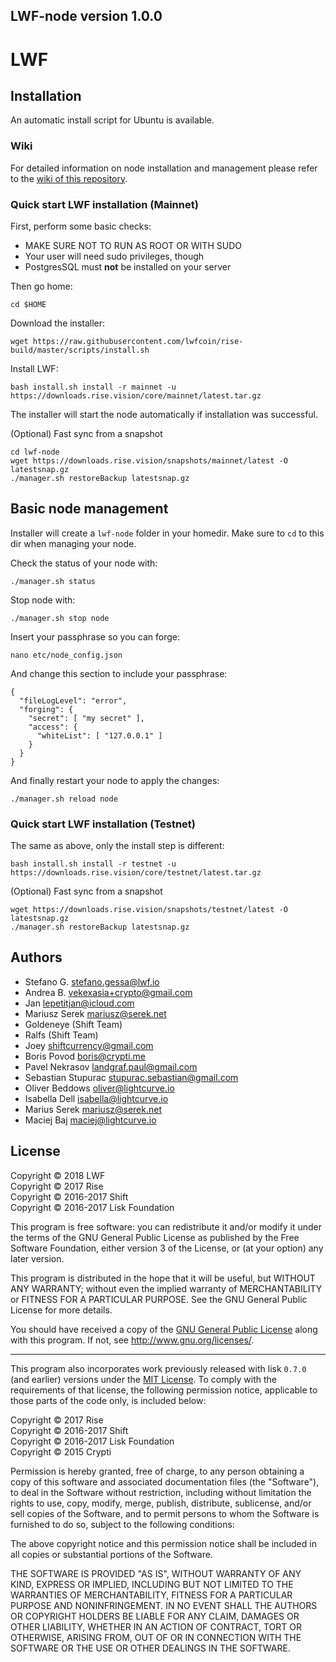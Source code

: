 ## LWF-node version 1.0.0

# LWF

## Installation

An automatic install script for Ubuntu is available.

### Wiki 

For detailed information on node installation and management please refer to the [wiki of this repository](https://github.com/RiseVision/rise-node/wiki).

### Quick start LWF installation (Mainnet)

First, perform some basic checks:

- MAKE SURE NOT TO RUN AS ROOT OR WITH SUDO
- Your user will need sudo privileges, though
- PostgresSQL must **not** be installed on your server

Then go home:

```
cd $HOME
```

Download the installer:

```
wget https://raw.githubusercontent.com/lwfcoin/rise-build/master/scripts/install.sh
```

Install LWF:
```
bash install.sh install -r mainnet -u https://downloads.rise.vision/core/mainnet/latest.tar.gz
```

The installer will start the node automatically if installation was successful.

(Optional) Fast sync from a snapshot

```
cd lwf-node
wget https://downloads.rise.vision/snapshots/mainnet/latest -O latestsnap.gz
./manager.sh restoreBackup latestsnap.gz
```

## Basic node management

Installer will create a `lwf-node` folder in your homedir. Make sure to `cd` to this dir when managing your node.


Check the status of your node with:
```
./manager.sh status
```

Stop node with: 
```
./manager.sh stop node
```

Insert your passphrase so you can forge:
```
nano etc/node_config.json
```

And change this section to include your passphrase:
```
{
  "fileLogLevel": "error",
  "forging": {
    "secret": [ "my secret" ],
    "access": {
      "whiteList": [ "127.0.0.1" ]
    }
  }
}
```

And finally restart your node to apply the changes:
```
./manager.sh reload node
```

### Quick start LWF installation (Testnet) 
The same as above, only the install step is different:
```
bash install.sh install -r testnet -u https://downloads.rise.vision/core/testnet/latest.tar.gz
```


(Optional) Fast sync from a snapshot

```
wget https://downloads.rise.vision/snapshots/testnet/latest -O latestsnap.gz
./manager.sh restoreBackup latestsnap.gz
```

## Authors
- Stefano G. <stefano.gessa@lwf.io>
- Andrea B. <vekexasia+crypto@gmail.com>
- Jan <lepetitjan@icloud.com>
- Mariusz Serek <mariusz@serek.net>
- Goldeneye (Shift Team)
- Ralfs (Shift Team)
- Joey <shiftcurrency@gmail.com>
- Boris Povod <boris@crypti.me>
- Pavel Nekrasov <landgraf.paul@gmail.com>
- Sebastian Stupurac <stupurac.sebastian@gmail.com>
- Oliver Beddows <oliver@lightcurve.io>
- Isabella Dell <isabella@lightcurve.io>
- Marius Serek <mariusz@serek.net>
- Maciej Baj <maciej@lightcurve.io>

## License

Copyright © 2018 LWF<br>
Copyright © 2017 Rise<br>
Copyright © 2016-2017 Shift<br>
Copyright © 2016-2017 Lisk Foundation

This program is free software: you can redistribute it and/or modify it under the terms of the GNU General Public License as published by the Free Software Foundation, either version 3 of the License, or (at your option) any later version.

This program is distributed in the hope that it will be useful, but WITHOUT ANY WARRANTY; without even the implied warranty of MERCHANTABILITY or FITNESS FOR A PARTICULAR PURPOSE. See the GNU General Public License for more details.

You should have received a copy of the [GNU General Public License](https://github.com/RiseVision/rise-node/src/master/LICENSE) along with this program.  If not, see <http://www.gnu.org/licenses/>.

***

This program also incorporates work previously released with lisk `0.7.0` (and earlier) versions under the [MIT License](https://opensource.org/licenses/MIT). To comply with the requirements of that license, the following permission notice, applicable to those parts of the code only, is included below:

Copyright © 2017 Rise<br>
Copyright © 2016-2017 Shift<br>
Copyright © 2016-2017 Lisk Foundation<br>
Copyright © 2015 Crypti

Permission is hereby granted, free of charge, to any person obtaining a copy of this software and associated documentation files (the "Software"), to deal in the Software without restriction, including without limitation the rights to use, copy, modify, merge, publish, distribute, sublicense, and/or sell copies of the Software, and to permit persons to whom the Software is furnished to do so, subject to the following conditions:

The above copyright notice and this permission notice shall be included in all copies or substantial portions of the Software.

THE SOFTWARE IS PROVIDED "AS IS", WITHOUT WARRANTY OF ANY KIND, EXPRESS OR IMPLIED, INCLUDING BUT NOT LIMITED TO THE WARRANTIES OF MERCHANTABILITY, FITNESS FOR A PARTICULAR PURPOSE AND NONINFRINGEMENT. IN NO EVENT SHALL THE AUTHORS OR COPYRIGHT HOLDERS BE LIABLE FOR ANY CLAIM, DAMAGES OR OTHER LIABILITY, WHETHER IN AN ACTION OF CONTRACT, TORT OR OTHERWISE, ARISING FROM, OUT OF OR IN CONNECTION WITH THE SOFTWARE OR THE USE OR OTHER DEALINGS IN THE SOFTWARE.
